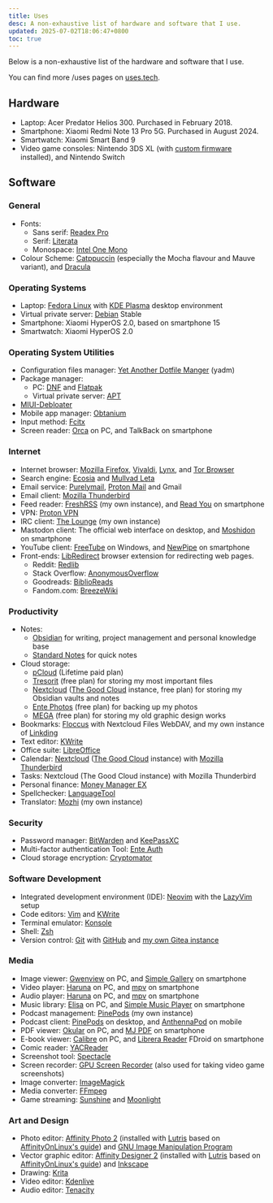 ```yaml
---
title: Uses
desc: A non-exhaustive list of hardware and software that I use.
updated: 2025-07-02T18:06:47+0800
toc: true
---
```

Below is a non-exhaustive list of the hardware and software that I use.

You can find more /uses pages on [uses.tech](https://uses.tech/).

## Hardware

- Laptop: Acer Predator Helios 300. Purchased in February 2018.
- Smartphone: Xiaomi Redmi Note 13 Pro 5G. Purchased in August 2024.
- Smartwatch: Xiaomi Smart Band 9
- Video game consoles: Nintendo 3DS XL (with [custom firmware](https://3ds.hacks.guide/) installed), and Nintendo Switch

## Software

### General

- Fonts:
    - Sans serif: [Readex Pro](https://fonts.google.com/specimen/Readex+Pro)
    - Serif: [Literata](https://github.com/googlefonts/literata)
    - Monospace: [Intel One Mono](https://www.intel.com/content/www/us/en/company-overview/one-monospace-font.html)
- Colour Scheme: [Catppuccin](https://catppuccin.com/) (especially the Mocha flavour and Mauve variant), and [Dracula](https://draculatheme.com/)

### Operating Systems

- Laptop: [Fedora Linux](https://fedoraproject.org/) with [KDE Plasma](https://kde.org/plasma-desktop/) desktop environment
- Virtual private server: [Debian](https://www.debian.org/) Stable
- Smartphone: Xiaomi HyperOS 2.0, based on smartphone 15
- Smartwatch: Xiaomi HyperOS 2.0

### Operating System Utilities

- Configuration files manager: [Yet Another Dotfile Manger](https://yadm.io/) (yadm)
- Package manager:
    - PC: [DNF](https://docs.fedoraproject.org/en-US/fedora/f40/system-administrators-guide/package-management/DNF/) and [Flatpak](https://flatpak.org/)
    - Virtual private server: [APT](https://wiki.debian.org/AptCLI)
- [MIUI-Debloater](https://github.com/kirthandev/MIUI-Debloater-official)
- Mobile app manager: [Obtanium](https://github.com/ImranR98/Obtainium)
- Input method: [Fcitx](https://fcitx-im.org/)
- Screen reader: [Orca](https://orca.gnome.org/) on PC, and TalkBack on smartphone

### Internet

- Internet browser: [Mozilla Firefox](https://www.mozilla.org/firefox/), [Vivaldi](https://vivaldi.com/), [Lynx](https://lynx.invisible-island.net/), and [Tor Browser](https://www.torproject.org/)
- Search engine: [Ecosia](https://www.ecosia.org/) and [Mullvad Leta](https://leta.mullvad.net/)
- Email service: [Purelymail](https://purelymail.com/), [Proton Mail](https://proton.me/mail) and Gmail
- Email client: [Mozilla Thunderbird](https://www.thunderbird.net/)
- Feed reader: [FreshRSS](https://www.freshrss.org/) (my own instance), and [Read You](https://github.com/Ashinch/ReadYou) on smartphone
- VPN: [Proton VPN](https://protonvpn.com/)
- IRC client: [The Lounge](https://thelounge.chat/) (my own instance)
- Mastodon client: The official web interface on desktop, and [Moshidon](https://github.com/LucasGGamerM/moshidon) on smartphone
- YouTube client: [FreeTube](https://freetubeapp.io/) on Windows, and [NewPipe](https://newpipe.net/) on smartphone
- Front-ends: [LibRedirect](https://libredirect.github.io/) browser extension for redirecting web pages.
    - Reddit: [Redlib](https://github.com/redlib-org/redlib)
    - Stack Overflow: [AnonymousOverflow](https://github.com/httpjamesm/AnonymousOverflow)
    - Goodreads: [BiblioReads](https://github.com/nesaku/BiblioReads)
    - Fandom.com: [BreezeWiki](https://breezewiki.com/)

### Productivity

- Notes:
	- [Obsidian](https://obsidian.md/) for writing, project management and personal knowledge base
	- [Standard Notes](https://standardnotes.com/) for quick notes
- Cloud storage:
	- [pCloud](https://www.pcloud.com/) (Lifetime paid plan)
	- [Tresorit](https://tresorit.com/) (free plan) for storing my most important files
	- [Nextcloud](https://nextcloud.com/) ([The Good Cloud](https://thegood.cloud/) instance, free plan) for storing my Obsidian vaults and notes
    - [Ente Photos](https://ente.io/) (free plan) for backing up my photos
	- [MEGA](https://mega.io/) (free plan) for storing my old graphic design works
- Bookmarks: [Floccus](https://floccus.org/) with Nextcloud Files WebDAV, and my own instance of [Linkding](https://linkding.link/)
- Text editor: [KWrite](https://apps.kde.org/kwrite/)
- Office suite: [LibreOffice](https://www.libreoffice.org/)
- Calendar: [Nextcloud](https://nextcloud.com/) ([The Good Cloud](https://thegood.cloud/) instance) with [Mozilla Thunderbird](https://www.thunderbird.net/)
- Tasks: Nextcloud (The Good Cloud instance) with Mozilla Thunderbird
- Personal finance: [Money Manager EX](https://moneymanagerex.org/)
- Spellchecker: [LanguageTool](https://languagetool.org/)
- Translator: [Mozhi](https://codeberg.org/aryak/mozhi) (my own instance)

### Security

- Password manager: [BitWarden](https://bitwarden.com/) and [KeePassXC](https://keepassxc.org/)
- Multi-factor authentication Tool: [Ente Auth](https://ente.io/auth/)
- Cloud storage encryption: [Cryptomator](https://cryptomator.org/)

### Software Development

- Integrated development environment (IDE): [Neovim](https://neovim.io/) with the [LazyVim](https://www.lazyvim.org/) setup
- Code editors: [Vim](https://www.vim.org/) and [KWrite](https://apps.kde.org/kwrite/)
- Terminal emulator: [Konsole](https://konsole.kde.org/)
- Shell: [Zsh](https://www.zsh.org/)
- Version control: [Git](https://git-scm.com/) with [GitHub](https://github.com/) and [my own Gitea instance](https://git.helenchong.dev/)

### Media

- Image viewer: [Gwenview](https://apps.kde.org/gwenview/) on PC, and [Simple Gallery](https://github.com/SimpleMobileTools/Simple-Gallery) on smartphone
- Video player: [Haruna](https://apps.kde.org/haruna/) on PC, and [mpv](https://github.com/mpv-android/mpv-android) on smartphone
- Audio player: [Haruna](https://apps.kde.org/haruna/) on PC, and [mpv](https://github.com/mpv-android/mpv-android) on smartphone
- Music library: [Elisa](https://apps.kde.org/elisa/) on PC, and [Simple Music Player](https://github.com/SimpleMobileTools/Simple-Music-Player) on smartphone
- Podcast management: [PinePods](https://www.pinepods.online/) (my own instance)
- Podcast client: [PinePods](https://www.pinepods.online/) on desktop, and [AnthennaPod](https://antennapod.org/) on mobile
- PDF viewer: [Okular](https://okular.kde.org/) on PC, and [MJ PDF](https://gitlab.com/mudlej_android/mj_pdf_reader) on smartphone
- E-book viewer: [Calibre](https://calibre-ebook.com/) on PC, and [Librera Reader](https://librera.mobi/) FDroid on smartphone
- Comic reader: [YACReader](https://www.yacreader.com/)
- Screenshot tool: [Spectacle](https://invent.kde.org/plasma/spectacle)
- Screen recorder: [GPU Screen Recorder](https://git.dec05eba.com/gpu-screen-recorder/about/) (also used for taking video game screenshots)
- Image converter: [ImageMagick](https://www.imagemagick.org/)
- Media converter: [FFmpeg](https://ffmpeg.org/)
- Game streaming: [Sunshine](http://app.lizardbyte.dev/Sunshine/) and [Moonlight](https://moonlight-stream.org/)

### Art and Design

- Photo editor: [Affinity Photo 2](https://affinity.serif.com/photo/) (installed with [Lutris](https://lutris.net/) based on [AffinityOnLinux's guide](https://github.com/Twig6943/AffinityOnLinux/blob/main/Guides/Lutris/Guide.md)) and [GNU Image Manipulation Program](https://www.gimp.org/)
- Vector graphic editor: [Affinity Designer 2](https://affinity.serif.com/designer/) (installed with [Lutris](https://lutris.net/) based on [AffinityOnLinux's guide](https://github.com/Twig6943/AffinityOnLinux/blob/main/Guides/Lutris/Guide.md)) and [Inkscape](https://inkscape.org/)
- Drawing: [Krita](https://krita.org/)
- Video editor: [Kdenlive](https://kdenlive.org/)
- Audio editor: [Tenacity](https://tenacityaudio.org/)
